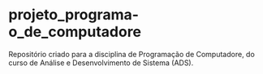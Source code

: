 # projeto_programa-o_de_computadore
Repositório criado para a disciplina de Programação de Computadore, do curso de Análise e Desenvolvimento de Sistema (ADS).
